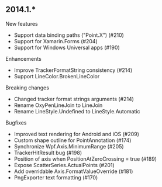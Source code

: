 2014.1.*
--------

New features

- Support data binding paths ("Point.X") (#210)
- Support for Xamarin.Forms (#204)
- Support for Windows Universal apps (#190)

Enhancements

- Improve TrackerFormatString consistency (#214)
- Support LineColor.BrokenLineColor

Breaking changes

- Changed tracker format strings arguments (#214)
- Rename OxyPenLineJoin to LineJoin
- Rename LineStyle.Undefined to LineStyle.Automatic

Bugfixes

- Improved text rendering for Android and iOS (#209)
- Custom shape outline for PointAnnotation (#174)
- Synchronize Wpf.Axis.MinimumRange (#205)
- TrackerHitResult bug (#198)
- Position of axis when PositionAtZeroCrossing = true (#189)
- Expose ScatterSeries.ActualPoints (#201)
- Add overridable Axis.FormatValueOverride (#181)
- PngExporter text formatting (#170)